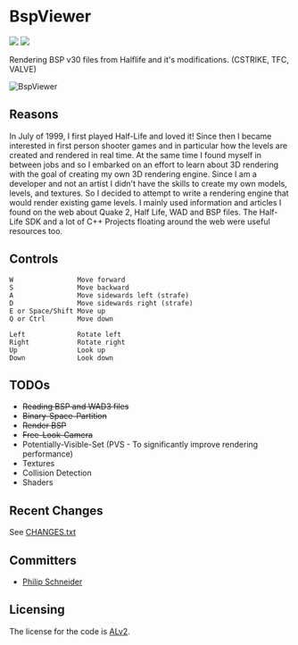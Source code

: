 # BspViewer

![](https://img.shields.io/badge/.net-v4.5.2-blue.svg)
![](https://img.shields.io/badge/build-passing-green.svg)

Rendering BSP v30 files from Halflife and it's modifications. (CSTRIKE, TFC, VALVE)

![BspViewer](https://github.com/PSneijder/BspViewer/blob/master/Assets/BspViewer.gif)

## Reasons
In July of 1999, I first played Half-Life and loved it! Since then I became interested in first person shooter games and in particular how the levels are created and rendered in real time. At the same time I found myself in between jobs and so I embarked on an effort to learn about 3D rendering with the goal of creating my own 3D rendering engine. Since I am a developer and not an artist I didn't have the skills to create my own models, levels, and textures. So I decided to attempt to write a rendering engine that would render existing game levels. I mainly used information and articles I found on the web about Quake 2, Half Life, WAD and BSP files. The Half-Life SDK and a lot of C++ Projects floating around the web were useful resources too.

## Controls
```
W                Move forward
S                Move backward
A                Move sidewards left (strafe)
D                Move sidewards right (strafe)
E or Space/Shift Move up
Q or Ctrl        Move down

Left             Rotate left
Right            Rotate right
Up               Look up
Down             Look down
```

## TODOs
* <strike>Reading BSP and WAD3 files</strike>
* <strike>Binary-Space-Partition</strike>
* <strike>Render BSP</strike>
* <strike>Free-Look-Camera</strike>
* Potentially-Visible-Set (PVS - To significantly improve rendering performance)
* Textures
* Collision Detection
* Shaders

## Recent Changes
See [CHANGES.txt](CHANGES.txt)

## Committers
* [Philip Schneider](https://github.com/PSneijder)

## Licensing
The license for the code is [ALv2](http://www.apache.org/licenses/LICENSE-2.0.html).
